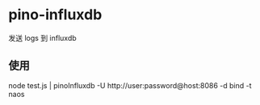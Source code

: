 # pino-influxdb
发送 logs 到 influxdb

## 使用

node test.js | pinoInfluxdb -U http://user:password@host:8086 -d bind -t naos
